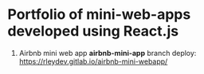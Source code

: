 # Portfolio of mini-web-apps developed using React.js

1) Airbnb mini web app **airbnb-mini-app** branch
deploy: https://rleydev.gitlab.io/airbnb-mini-webapp/
